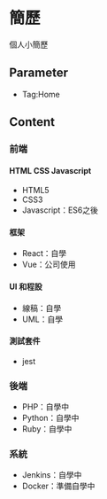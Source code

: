 # 簡歷

個人小簡歷

## Parameter

* Tag:Home

## Content

### 前端

#### HTML CSS Javascript

* HTML5
* CSS3
* Javascript：ES6之後

#### 框架

* React：自學
* Vue：公司使用

#### UI 和程設

* 線稿：自學
* UML：自學

#### 測試套件

* jest

### 後端

* PHP：自學中
* Python：自學中
* Ruby：自學中

### 系統

* Jenkins：自學中
* Docker：準備自學中
